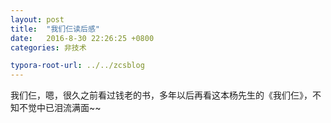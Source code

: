 ```yaml
---
layout: post
title:  "我们仨读后感"
date:   2016-8-30 22:26:25 +0800
categories: 非技术

typora-root-url: ../../zcsblog
---
```


我们仨，嗯，很久之前看过钱老的书，多年以后再看这本杨先生的《我们仨》，不知不觉中已泪流满面~~